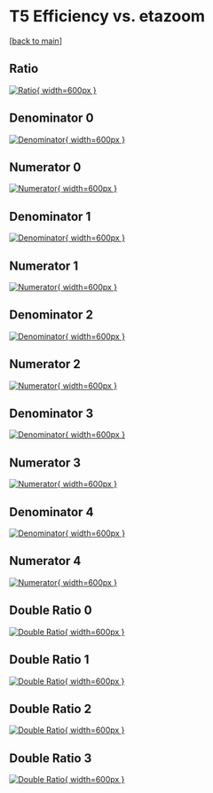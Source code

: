 # T5 Efficiency vs. etazoom

[[back to main](./)]



## Ratio

[![Ratio](../mtv/var/T5_vtr_321_1_eff_etazoom.png){ width=600px }](../mtv/var/T5_vtr_321_1_eff_etazoom.pdf)

## Denominator 0

[![Denominator](../mtv/den/T5_vtr_321_1_eff_etazoom_den0.png){ width=600px }](../mtv/den/T5_vtr_321_1_eff_etazoom_den0.pdf)

## Numerator 0

[![Numerator](../mtv/num/T5_vtr_321_1_eff_etazoom_num0.png){ width=600px }](../mtv/num/T5_vtr_321_1_eff_etazoom_num0.pdf)

## Denominator 1

[![Denominator](../mtv/den/T5_vtr_321_1_eff_etazoom_den1.png){ width=600px }](../mtv/den/T5_vtr_321_1_eff_etazoom_den1.pdf)

## Numerator 1

[![Numerator](../mtv/num/T5_vtr_321_1_eff_etazoom_num1.png){ width=600px }](../mtv/num/T5_vtr_321_1_eff_etazoom_num1.pdf)

## Denominator 2

[![Denominator](../mtv/den/T5_vtr_321_1_eff_etazoom_den2.png){ width=600px }](../mtv/den/T5_vtr_321_1_eff_etazoom_den2.pdf)

## Numerator 2

[![Numerator](../mtv/num/T5_vtr_321_1_eff_etazoom_num2.png){ width=600px }](../mtv/num/T5_vtr_321_1_eff_etazoom_num2.pdf)

## Denominator 3

[![Denominator](../mtv/den/T5_vtr_321_1_eff_etazoom_den3.png){ width=600px }](../mtv/den/T5_vtr_321_1_eff_etazoom_den3.pdf)

## Numerator 3

[![Numerator](../mtv/num/T5_vtr_321_1_eff_etazoom_num3.png){ width=600px }](../mtv/num/T5_vtr_321_1_eff_etazoom_num3.pdf)

## Denominator 4

[![Denominator](../mtv/den/T5_vtr_321_1_eff_etazoom_den4.png){ width=600px }](../mtv/den/T5_vtr_321_1_eff_etazoom_den4.pdf)

## Numerator 4

[![Numerator](../mtv/num/T5_vtr_321_1_eff_etazoom_num4.png){ width=600px }](../mtv/num/T5_vtr_321_1_eff_etazoom_num4.pdf)

## Double Ratio 0

[![Double Ratio](../mtv/ratio/T5_vtr_321_1_eff_etazoom_ratio0.png){ width=600px }](../mtv/ratio/T5_vtr_321_1_eff_etazoom_ratio0.pdf)

## Double Ratio 1

[![Double Ratio](../mtv/ratio/T5_vtr_321_1_eff_etazoom_ratio1.png){ width=600px }](../mtv/ratio/T5_vtr_321_1_eff_etazoom_ratio1.pdf)

## Double Ratio 2

[![Double Ratio](../mtv/ratio/T5_vtr_321_1_eff_etazoom_ratio2.png){ width=600px }](../mtv/ratio/T5_vtr_321_1_eff_etazoom_ratio2.pdf)

## Double Ratio 3

[![Double Ratio](../mtv/ratio/T5_vtr_321_1_eff_etazoom_ratio3.png){ width=600px }](../mtv/ratio/T5_vtr_321_1_eff_etazoom_ratio3.pdf)

